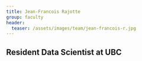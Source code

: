 ```yaml
---
title: Jean-Francois Rajotte
group: faculty
header:
  teaser: /assets/images/team/jean-francois-r.jpg
---
```


## Resident Data Scientist at UBC
